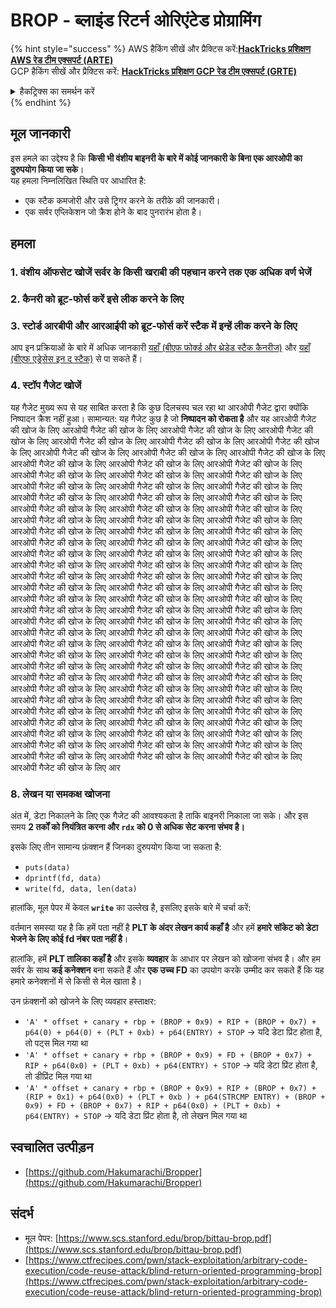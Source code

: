 # BROP - ब्लाइंड रिटर्न ओरिएंटेड प्रोग्रामिंग

{% hint style="success" %}
AWS हैकिंग सीखें और प्रैक्टिस करें:<img src="/.gitbook/assets/arte.png" alt="" data-size="line">[**HackTricks प्रशिक्षण AWS रेड टीम एक्सपर्ट (ARTE)**](https://training.hacktricks.xyz/courses/arte)<img src="/.gitbook/assets/arte.png" alt="" data-size="line">\
GCP हैकिंग सीखें और प्रैक्टिस करें: <img src="/.gitbook/assets/grte.png" alt="" data-size="line">[**HackTricks प्रशिक्षण GCP रेड टीम एक्सपर्ट (GRTE)**<img src="/.gitbook/assets/grte.png" alt="" data-size="line">](https://training.hacktricks.xyz/courses/grte)

<details>

<summary>हैकट्रिक्स का समर्थन करें</summary>

* [**सब्सक्रिप्शन प्लान**](https://github.com/sponsors/carlospolop) की जाँच करें!
* **जुड़ें** 💬 [**डिस्कॉर्ड समूह**](https://discord.gg/hRep4RUj7f) या [**टेलीग्राम समूह**](https://t.me/peass) से या हमें **ट्विटर** 🐦 [**@hacktricks\_live**](https://twitter.com/hacktricks\_live)** पर फॉलो** करें।
* **हैकिंग ट्रिक्स साझा करें, हैकट्रिक्स**](https://github.com/carlospolop/hacktricks) और [**हैकट्रिक्स क्लाउड**](https://github.com/carlospolop/hacktricks-cloud) github रेपो में PR जमा करके।

</details>
{% endhint %}

## मूल जानकारी

इस हमले का उद्देश्य है कि **किसी भी वंशीय बाइनरी के बारे में कोई जानकारी के बिना एक आरओपी का दुरुपयोग किया जा सके**।\
यह हमला निम्नलिखित स्थिति पर आधारित है:

* एक स्टैक कमजोरी और उसे ट्रिगर करने के तरीके की जानकारी।
* एक सर्वर एप्लिकेशन जो क्रैश होने के बाद पुनरारंभ होता है।

## हमला

### **1. वंशीय ऑफसेट खोजें** सर्वर के किसी खराबी की पहचान करने तक एक अधिक वर्ण भेजें

### **2. कैनरी को ब्रूट-फोर्स करें** इसे लीक करने के लिए&#x20;

### **3. स्टोर्ड आरबीपी और आरआईपी को ब्रूट-फोर्स करें** स्टैक में इन्हें लीक करने के लिए

आप इन प्रक्रियाओं के बारे में अधिक जानकारी [यहाँ (बीएफ फोर्क्ड और थ्रेडेड स्टैक कैनरीज)](../common-binary-protections-and-bypasses/stack-canaries/bf-forked-stack-canaries.md) और [यहाँ (बीएफ एड्रेसेस इन द स्टैक)](../common-binary-protections-and-bypasses/pie/bypassing-canary-and-pie.md) से पा सकते हैं।

### **4. स्टॉप गैजेट खोजें**

यह गैजेट मुख्य रूप से यह साबित करता है कि कुछ दिलचस्प चल रहा था आरओपी गैजेट द्वारा क्योंकि निष्पादन क्रैश नहीं हुआ। सामान्यत: यह गैजेट कुछ है जो **निष्पादन को रोकता है** और यह आरओपी गैजेट की खोज के लिए आरओपी गैजेट की खोज के लिए आरओपी गैजेट की खोज के लिए आरओपी गैजेट की खोज के लिए आरओपी गैजेट की खोज के लिए आरओपी गैजेट की खोज के लिए आरओपी गैजेट की खोज के लिए आरओपी गैजेट की खोज के लिए आरओपी गैजेट की खोज के लिए आरओपी गैजेट की खोज के लिए आरओपी गैजेट की खोज के लिए आरओपी गैजेट की खोज के लिए आरओपी गैजेट की खोज के लिए आरओपी गैजेट की खोज के लिए आरओपी गैजेट की खोज के लिए आरओपी गैजेट की खोज के लिए आरओपी गैजेट की खोज के लिए आरओपी गैजेट की खोज के लिए आरओपी गैजेट की खोज के लिए आरओपी गैजेट की खोज के लिए आरओपी गैजेट की खोज के लिए आरओपी गैजेट की खोज के लिए आरओपी गैजेट की खोज के लिए आरओपी गैजेट की खोज के लिए आरओपी गैजेट की खोज के लिए आरओपी गैजेट की खोज के लिए आरओपी गैजेट की खोज के लिए आरओपी गैजेट की खोज के लिए आरओपी गैजेट की खोज के लिए आरओपी गैजेट की खोज के लिए आरओपी गैजेट की खोज के लिए आरओपी गैजेट की खोज के लिए आरओपी गैजेट की खोज के लिए आरओपी गैजेट की खोज के लिए आरओपी गैजेट की खोज के लिए आरओपी गैजेट की खोज के लिए आरओपी गैजेट की खोज के लिए आरओपी गैजेट की खोज के लिए आरओपी गैजेट की खोज के लिए आरओपी गैजेट की खोज के लिए आरओपी गैजेट की खोज के लिए आरओपी गैजेट की खोज के लिए आरओपी गैजेट की खोज के लिए आरओपी गैजेट की खोज के लिए आरओपी गैजेट की खोज के लिए आरओपी गैजेट की खोज के लिए आरओपी गैजेट की खोज के लिए आरओपी गैजेट की खोज के लिए आरओपी गैजेट की खोज के लिए आरओपी गैजेट की खोज के लिए आरओपी गैजेट की खोज के लिए आरओपी गैजेट की खोज के लिए आरओपी गैजेट की खोज के लिए आरओपी गैजेट की खोज के लिए आरओपी गैजेट की खोज के लिए आरओपी गैजेट की खोज के लिए आरओपी गैजेट की खोज के लिए आरओपी गैजेट की खोज के लिए आरओपी गैजेट की खोज के लिए आरओपी गैजेट की खोज के लिए आरओपी गैजेट की खोज के लिए आरओपी गैजेट की खोज के लिए आरओपी गैजेट की खोज के लिए आरओपी गैजेट की खोज के लिए आरओपी गैजेट की खोज के लिए आरओपी गैजेट की खोज के लिए आरओपी गैजेट की खोज के लिए आरओपी गैजेट की खोज के लिए आरओपी गैजेट की खोज के लिए आरओपी गैजेट की खोज के लिए आरओपी गैजेट की खोज के लिए आरओपी गैजेट की खोज के लिए आरओपी गैजेट की खोज के लिए आरओपी गैजेट की खोज के लिए आरओपी गैजेट की खोज के लिए आरओपी गैजेट की खोज के लिए आरओपी गैजेट की खोज के लिए आरओपी गैजेट की खोज के लिए आरओपी गैजेट की खोज के लिए आरओपी गैजेट की खोज के लिए आरओपी गैजेट की खोज के लिए आरओपी गैजेट की खोज के लिए आरओपी गैजेट की खोज के लिए आरओपी गैजेट की खोज के लिए आरओपी गैजेट की खोज के लिए आरओपी गैजेट की खोज के लिए आरओपी गैजेट की खोज के लिए आरओपी गैजेट की खोज के लिए आरओपी गैजेट की खोज के लिए आरओपी गैजेट की खोज के लिए आरओपी गैजेट की खोज के लिए आरओपी गैजेट की खोज के लिए आर
### 8. लेखन या समकक्ष खोजना

अंत में, डेटा निकालने के लिए एक गैजेट की आवश्यकता है ताकि बाइनरी निकाला जा सके। और इस समय **2 तर्कों को नियंत्रित करना और `rdx` को 0 से अधिक सेट करना संभव है।**

इसके लिए तीन सामान्य फ़ंक्शन हैं जिनका दुरुपयोग किया जा सकता है:

* `puts(data)`
* `dprintf(fd, data)`
* `write(fd, data, len(data)`

हालांकि, मूल पेपर में केवल **`write`** का उल्लेख है, इसलिए इसके बारे में चर्चा करें:

वर्तमान समस्या यह है कि हमें पता नहीं है **PLT के अंदर लेखन कार्य कहाँ है** और हमें **हमारे सॉकेट को डेटा भेजने के लिए कोई fd नंबर पता नहीं है**।

हालांकि, हमें **PLT तालिका कहाँ है** और इसके **व्यवहार** के आधार पर लेखन को खोजना संभव है। और हम सर्वर के साथ **कई कनेक्शन** बना सकते हैं और **एक उच्च FD** का उपयोग करके उम्मीद कर सकते हैं कि यह हमारे कनेक्शनों में से किसी से मेल खाता है।

उन फ़ंक्शनों को खोजने के लिए व्यवहार हस्ताक्षर:

* `'A' * offset + canary + rbp + (BROP + 0x9) + RIP + (BROP + 0x7) + p64(0) + p64(0) + (PLT + 0xb) + p64(ENTRY) + STOP`  -> यदि डेटा प्रिंट होता है, तो पट्स मिल गया था
* `'A' * offset + canary + rbp + (BROP + 0x9) + FD + (BROP + 0x7) + RIP + p64(0x0) + (PLT + 0xb) + p64(ENTRY) + STOP`  -> यदि डेटा प्रिंट होता है, तो डीप्रिंट मिल गया था
* `'A' * offset + canary + rbp + (BROP + 0x9) + RIP + (BROP + 0x7) + (RIP + 0x1) + p64(0x0) + (PLT + 0xb ) + p64(STRCMP ENTRY) + (BROP + 0x9) + FD + (BROP + 0x7) + RIP + p64(0x0) + (PLT + 0xb) + p64(ENTRY) + STOP`  -> यदि डेटा प्रिंट होता है, तो लेखन मिल गया था

## स्वचालित उत्पीड़न

* [https://github.com/Hakumarachi/Bropper](https://github.com/Hakumarachi/Bropper)

## संदर्भ

* मूल पेपर: [https://www.scs.stanford.edu/brop/bittau-brop.pdf](https://www.scs.stanford.edu/brop/bittau-brop.pdf)
* [https://www.ctfrecipes.com/pwn/stack-exploitation/arbitrary-code-execution/code-reuse-attack/blind-return-oriented-programming-brop](https://www.ctfrecipes.com/pwn/stack-exploitation/arbitrary-code-execution/code-reuse-attack/blind-return-oriented-programming-brop)
